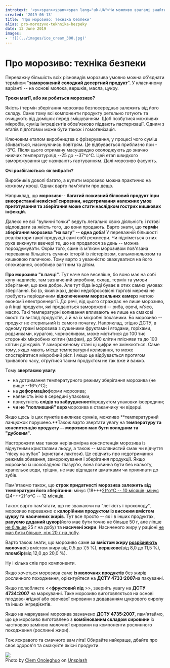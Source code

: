 ```yaml
---
introtext: '<p><span><span><span lang="uk-UA">Чи можливо взагалі знайти людину, яка не любить морозиво! Хоча можуть відрізнятися смаки: хтось полюбляє шоколадне, хтось полуничне чи фісташкове. А хтось – “біле без добавок” чи навіть морожений фруктовий сік. </span></span></span><span><span>Про смаки, як то кажуть, не сперечаються. Але про якість та безпечність – свята справа. Тому прямо зараз – лайфхаки при виборі морозива. Дякуємо голові <a href="http://vgo-dovira.org/?fbclid=IwAR2dJ862_SgXmpUbG0r3wGF2NDN-X0UuuT4wumoveJw8NeVFYtc-_NkwX88">вГО "Споживча довіра"</a> <span><a href="https://www.facebook.com/profile.php?id=100001918165241">Олені Куликовій</a></span> за цікаве обговорення!</span></span></p>'
created: '2019-06-13'
title: 'Про морозиво: техніка безпеки'
alias: pro-morozyvo-tekhnika-bezpeky
date: 13 June 2019
images:
- '![](../images/ice_cream_300.jpg)'
---
```


# Про морозиво: техніка безпеки

Переважну більшість всіх різновидів морозива умовно можна об'єднати терміном "**заморожений солодкий десертний продукт**". У класичному варіанті -- на основі молока, вершків, масла, цукру.

**Трохи магії, або як робиться морозиво?**

Якість і термін зберігання морозива безпосередньо залежить від його складу. Саме тому всі компоненти продукту ретельно готують та очищують від домішок перед змішуванням. Щоб позбутися можливих мікробів, суміш інгредієнтів обов'язково піддають пастеризації. Одним з етапів підготовки може бути також і гомогенізація.

Ключовим етапом виробництва є фрізерування, у процесі чого суміш збивається, насичуючись повітрям. Це відбувається приблизно при --3°С. Після цього отриману масушвидко охолоджують до значно нижчих температур:від --25 до --37^о^С. Цей етап швидкого заморожування ще називають гартуванням. Далі морозиво фасують.   

**Очі розбігаються: як вибрати?**

Виробників доволі багато, а купити морозиво можна практично на кожному кроці. Однак варто пам'ятати про дещо.

Наприклад, що **морозиво**-- **багатий поживний білковий продукт іпри використанні неякісної сировини, недотримання належних умов приготування та зберігання може стати наслідком гострих кишкових інфекцій.**

Далеко не всі "вуличні точки" ведуть легально свою діяльність і готові відповідати за якість того, що вони продають. Варто знати, що **термін зберігання морозива "на вагу" -- одна доба**! У переважній більшості реалізатори такої продукції самі собі режисери. Чи підніметься в них рука викинути ввечері те, що не продалося за день -- можна пороздумувати. Окрім того, саме із м'яким морозивом пов'язана переважна більшість сумних історій із лістеріозом, сальмонельозом та кишковою паличкою. Тому варто з уважністю зважуватися на його споживання, особливо вагітним та дітям.

**Про морозиво "в пачці"**. Тут наче все веселіше, бо воно має на собі купу надписів, там зазначений виробник, склад, термін та умови зберігання, що вже добре. Але тут біда іноді буває в отих самих умовах зберігання. Бо (о, який жах), деякі недобросовісні торгові мережі не гребують періодичним **відключенням морозильних камер**з метою економії електроенергії. До речі, від цього страждає не лише морозиво, а й інші продукти, які продаються заморожені -- риба, овочі, м'ясо, масло. Такі температурні коливання впливають не лише на смакові якості та вигляд продуктів, а й на їх мікробні показники. Бо морозиво -- продукт не стерильний із самого початку. Наприклад, згідно ДСТУ, в одному грамі морозива з сушеними фруктами і ягодами, горіхами, родзинками, курагою, чорносливом, може міститися до 100 тис сторонніх мікробних клітин (мафам), до 500 клітин плісняви та до 100 клітин дріжджів. У замороженому стані ці цифри не змінюються. Саме тому, якщо мають місце температурні коливання, то може спостерігатися мікробний ріст. І якщо це відбувається протягом тривалого часу, отруїтися таким продуктом не так вже й важко.

Тому **звертаємо увагу**:

* на дотримання температурного режиму зберігання морозива (не вище --16^о^С);
* на **деформацію**форми морозива;
* наявність інію в середині упаковки;
* присутність **слідів та забрудненості**продуктом упаковки ізсередини;
* **чи не "попливший" верх**морозива в стаканчику чи відерці.

Якщо щось із цих пунктів викликає сумнів, можливо **температурний ланцюжок порушено.**Також варто звертати увагу на **температуру та консистенцію продукту -- морозиво має бути холодним та "дубовим"**.

Насторожити має також нерівномірна консистенція морозива із відчутними кристалами льоду, а також -- маслянистий смак чи відчуття "піску на зубах" (кристали лактози). Це свідчить про недотримання режимів збивання, заморожування і зберігання продукції. Якщо морозиво із шоколадною глазур'ю, вона повинна бути без нальоту, крапельок води, тріщин, не має відпадати шматками чи прилипати до зубів.

Пам'ятаємо також, що **строк придатності морозива** **залежить від температури його зберігання**: мінус (18+++<ins>2)^о^С -- 10 місяців; мінус (24</ins>+++2)^о^С -- 12 місяців.

Також варто пам'ятати, що не зважаючи на "легкість і прохолоду", морозиво переважно є **калорійним продуктом із високим вмістом цукру та насичених жирів**. Тут все просто -- як і в інших продуктах, **рахуємо доданий цукор**(його має бути точно не більше 50 г, але ліпше [не більше](https://www.who.int/mediacentre/news/releases/2015/sugar-guideline/en/) 25 г на добу) та **насичені жири**. Насиченого жиру у раціоні [не має бути більше, ніж 20 г на добу](https://www.nhs.uk/live-well/eat-well/different-fats-nutrition/?fbclid=IwAR1RO1aBzDcyCneIJuRwh_nU2uuYsUGa0HV7dbR3MF2jSuglXFzLB9d47UE#saturated-fat-guidelines).

Варто також знати, що морозиво саме **за вмістом жиру [розрізняють](https://dnaop.com/html/34069_2.html) молочне**(з вмістом жиру від 0,5 до 7,5 %), **вершкове**(від 8,0 до 11,5 %), **пломбір**(від 12,0 до 20,0 %).

Ну і кілька слів про компоненти.

Якщо хочеться морозива саме **із молочних продуктів** без жирів рослинного походження, орієнтуйтеся на **ДСТУ 4733:2007**на пакуванні.

Якщо полюбляєте \<\<**фруктовий лід** \>\>, зверніть увагу на **ДСТУ 4734:2007** на маркуванні. Таке морозиво виготовляється на основі плодово-ягідної або овочевої сировини з додаванням цукрового сиропу та інших інгредієнтів.

Якщо на маркуванні морозива зазначено **ДСТУ 4735:2007**, пам'ятаймо, що це морозиво виготовлено з **комбінованим складом сировини** із частковою заміною молочної сировини на компоненти рослинного походження (рослинні жири).

Тож яскравого та смачного вам літа! Обирайте найкраще, дбайте про своє здоров'я та смакуйте якісні продукти.

![](../images/ice_cream_300.jpg)   
Photo by [Clem Onojeghuo](https://unsplash.com/@clemono2?utm_source=unsplash&utm_medium=referral&utm_content=creditCopyText) on [Unsplash](https://unsplash.com/search/photos/man-with-ice-cream?utm_source=unsplash&utm_medium=referral&utm_content=creditCopyText)

